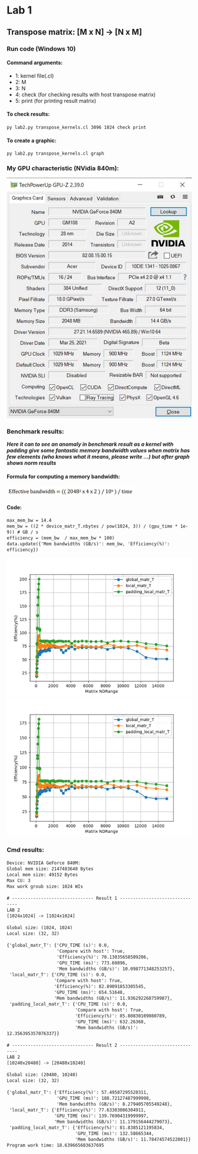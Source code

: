 # Lab 1 
## Transpose matrix: [M x N] -> [N x M]

### Run code (Windows 10)
#### Command arguments: 
* 1: kernel file(.cl)
* 2: M
* 3: N
* 4: check (for checking results with host transpose matrix)
* 5: print (for printing result matrix)
  
#### To check results:

```
py lab2.py transpose_kernels.cl 3096 1024 check print 
```
#### To create a graphic:

```
py lab2.py transpose_kernels.cl graph
```

### My GPU characteristic (NVidia 840m):
![plot](GPU-Z.jpg)

### Benchmark results:

***Here it can to see an anomaly in benchmark result as a kernel with padding give some fantastic memory bandwidth values when matrix has few elements (who knows what it means, please write ...) but after graph shows norm results***

#### Formula for computing a memory bandwidth:

![equation](Bandwidth_formula.jpg)

#### Code:
```
max_mem_bw = 14.4
mem_bw = ((2 * device_matr_T.nbytes / pow(1024, 3)) / (gpu_time * 1e-9)) # GB / s 
efficiency = (mem_bw  / max_mem_bw * 100)
data.update({'Mem bandwidths (GB/s)': mem_bw, 'Efficiency(%)': efficiency})
```
![plot](./bench/test_0.png)
![plot](./bench/test_1.png)

### Cmd results:

```
Device: NVIDIA GeForce 840M:
Global mem size: 2147483648 Bytes
Local mem size: 49152 Bytes
Max CU: 3
Max work groub size: 1024 WIs

# ------------------------------- Result 1 -------------------------------
LAB 2
[1024x1024] -> [1024x1024]

Global size: (1024, 1024)
Local size: (32, 32)

{'global_matr_T': {'CPU_TIME (s)': 0.0,
                   'Compare with host': True,
                   'Efficiency(%)': 70.13035658509206,
                   'GPU_TIME (ms)': 773.60896,
                   'Mem bandwidths (GB/s)': 10.098771348253257},
 'local_matr_T': {'CPU_TIME (s)': 0.0,
                  'Compare with host': True,
                  'Efficiency(%)': 82.89091853305545,
                  'GPU_TIME (ms)': 654.51648,
                  'Mem bandwidths (GB/s)': 11.936292268759987},
 'padding_local_matr_T': {'CPU_TIME (s)': 0.0,
                          'Compare with host': True,
                          'Efficiency(%)': 85.80830109080789,
                          'GPU_TIME (ms)': 632.26368,
                          'Mem bandwidths (GB/s)': 12.356395357076337}}

# ------------------------------- Result 2 -------------------------------
LAB 2
[10240x20480] -> [20480x10240]

Global size: (20480, 10240)
Local size: (32, 32)

{'global_matr_T': {'Efficiency(%)': 57.49587295520311,
                   'GPU_TIME (ms)': 188.72127487999998,
                   'Mem bandwidths (GB/s)': 8.279405705549248},
 'local_matr_T': {'Efficiency(%)': 77.63303086304911,
                  'GPU_TIME (ms)': 139.76904319999997,
                  'Mem bandwidths (GB/s)': 11.179156444279073},
 'padding_local_matr_T': {'Efficiency(%)': 81.8385121195834,
                          'GPU_TIME (ms)': 132.58665344,
                          'Mem bandwidths (GB/s)': 11.78474574522001}}
Program work time: 18.639665603637695

